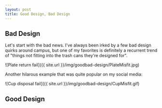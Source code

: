 ```yaml
---
layout: post
title: Good Design, Bad Design
---
```


## Bad Design

Let's start with the bad news. I've always been irked by a few bad design quirks around campus, but one of my favorites is definitely a recurrent trend of "things not fitting into the trash cans they're designed for". 

![Plate return fail]({{ site.url }}/img/goodbad-design/PlateMisfit.jpg)

Another hilarous example that was quite popular on my social media:

![Cup disposal fail]({{ site.url }}/img/goodbad-design/CupMisfit.gif)

## Good Design

